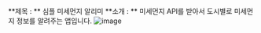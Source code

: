 **제목 : ** 심플 미세먼지 알리미
**소개 : ** 미세먼지 API를 받아서 도시별로 미세먼지 정보를 알려주는 앱입니다. 
![image](https://github.com/YoHaiYo/react-finedust-app/assets/124754510/fa35190a-bacd-45bd-aeb5-cdc3859b3624)
